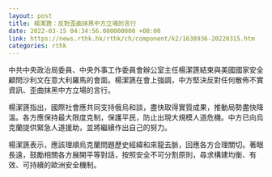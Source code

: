 ```yaml
---
layout: post
title: 楊潔篪：反對歪曲抹黑中方立場的言行
date: 2022-03-15 04:34:56.000000000 +08:00
link: https://news.rthk.hk/rthk/ch/component/k2/1638936-20220315.htm
categories: rthk
---
```


中共中央政治局委員、中央外事工作委員會辦公室主任楊潔篪結束與美國國家安全顧問沙利文在意大利羅馬的會面。楊潔篪在會上強調，中方堅決反對任何散佈不實資訊、歪曲抹黑中方立場的言行。

楊潔篪指出，國際社會應共同支持俄烏和談，盡快取得實質成果，推動局勢盡快降溫。各方應保持最大限度克制，保護平民，防止出現大規模人道危機。中方已向烏克蘭提供緊急人道援助，並將繼續作出自己的努力。

楊潔篪表示，應該理順烏克蘭問題歷史經緯和來龍去脈，回應各方合理關切。著眼長遠，鼓勵相關各方展開平等對話，按照安全不可分割原則，尋求構建均衡、有效、可持續的歐洲安全機制。
